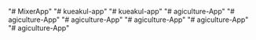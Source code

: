 "# MixerApp" 
"# kueakul-app" 
"# kueakul-app" 
"# agiculture-App" 
"# agiculture-App" 
"# agiculture-App" 
"# agiculture-App" 
"# agiculture-App" 
"# agiculture-App" 
